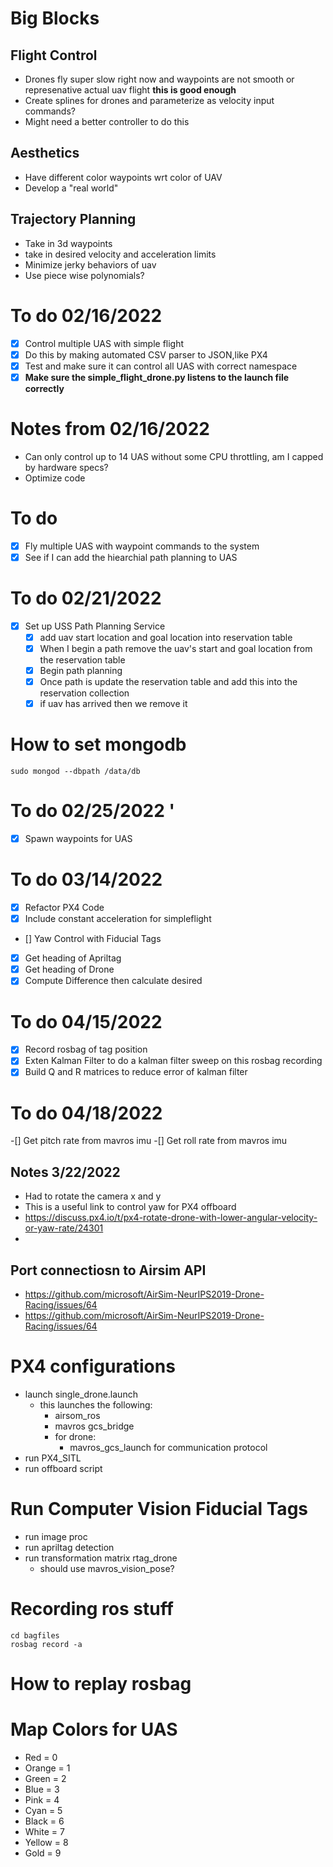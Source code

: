# Big Blocks 
## Flight Control
- Drones fly super slow right now and waypoints are not smooth or represenative actual uav flight **this is good enough**
- Create splines for drones and parameterize as velocity input commands? 
- Might need a better controller to do this

## Aesthetics 
- Have different color waypoints wrt color of UAV
- Develop a "real world"

## Trajectory Planning
- Take in 3d waypoints 
- take in desired velocity and acceleration limits
- Minimize jerky behaviors of uav
- Use piece wise polynomials?        

# To do 02/16/2022
- [X] Control multiple UAS with simple flight
- [X] Do this by making automated CSV parser to JSON,like PX4
- [X] Test and make sure it can control all UAS with correct namespace
- [X] **Make sure the simple_flight_drone.py listens to the launch file correctly**

# Notes from 02/16/2022
- Can only control up to 14 UAS without some CPU throttling, am I capped by hardware specs?
- Optimize code

# To do
- [x] Fly multiple UAS with waypoint commands to the system 
- [x] See if I can add the hiearchial path planning to UAS

# To do 02/21/2022
- [x] Set up USS Path Planning Service 
    - [x] add uav start location and goal location into reservation table
    - [x] When I begin a path remove the uav's start and goal location from the reservation table 
    - [x] Begin path planning
    - [x] Once path is update the reservation table and add this into the reservation collection 
    - [x] if uav has arrived then we remove it  

# How to set mongodb
```
sudo mongod --dbpath /data/db
```

# To do 02/25/2022 '
- [X] Spawn waypoints for UAS

# To do 03/14/2022
- [X] Refactor PX4 Code
- [X] Include constant acceleration for simpleflight
- [] Yaw Control with Fiducial Tags 
- [X] Get heading of Apriltag
- [X] Get heading of Drone
- [X] Compute Difference then calculate desired 

# To do 04/15/2022
-[X] Record rosbag of tag position
-[X] Exten Kalman Filter to do a kalman filter sweep on this rosbag recording
-[X] Build Q and R matrices to reduce error of kalman filter 

# To do 04/18/2022
-[] Get pitch rate from mavros imu
-[] Get roll rate from mavros imu

## Notes 3/22/2022
- Had to rotate the camera x and y
- This is a useful link to control yaw for PX4 offboard 
- https://discuss.px4.io/t/px4-rotate-drone-with-lower-angular-velocity-or-yaw-rate/24301
- 

## Port connectiosn to Airsim API
- https://github.com/microsoft/AirSim-NeurIPS2019-Drone-Racing/issues/64
- https://github.com/microsoft/AirSim-NeurIPS2019-Drone-Racing/issues/64

# PX4 configurations 
- launch single_drone.launch
    - this launches the following:
        - airsom_ros
        - mavros gcs_bridge
        - for drone:
            - mavros_gcs_launch for communication protocol
- run PX4_SITL
- run offboard script

# Run Computer Vision Fiducial Tags
- run image proc
- run apriltag detection
- run transformation matrix rtag_drone
    - should use mavros_vision_pose?

# Recording ros stuff
```
cd bagfiles
rosbag record -a
```
# How to replay rosbag


# Map Colors for UAS
- Red = 0
- Orange = 1
- Green = 2
- Blue = 3
- Pink = 4
- Cyan = 5
- Black = 6
- White = 7
- Yellow = 8
- Gold = 9




